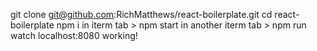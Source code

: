 git clone git@github.com:RichMatthews/react-boilerplate.git
cd react-boilerplate
npm i
in iterm tab > npm start
in another iterm tab > npm run watch
localhost:8080
working!
